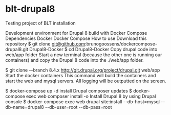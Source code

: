 # blt-drupal8
Testing project of BLT installation

Development environment for Drupal 8 build with Docker Compose
Dependencies
Docker
Docker Compose
How to use
Download this repository
$ git clone git@github.com:brunogoossens/dockercompose-drupal8.git Drupal8-Docker
$ cd Drupal8-Docker
Copy drupal code into web/app folder
Start a new terminal (because the other one is running our containers) and copy the Drupal 8 code into the ./web/app folder.

$ git clone --branch 8.4.x http://git.drupal.org/project/drupal.git web/app
Start the docker containers
This command will build the containers and start the web and mysql servers. All logging will be outputted on the screen.

$ docker-compose up -d
install Drupal composer updates
$ docker-compose exec web composer install -o
Install Drupal 8 by using Drupal console
$ docker-compose exec web drupal site:install --db-host=mysql --db-name=drupal8 --db-user=root --db-pass=root
